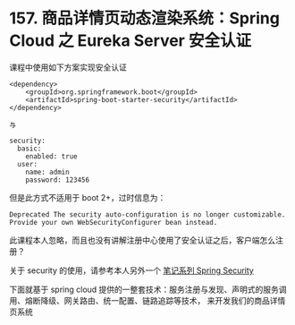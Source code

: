 # 157. 商品详情页动态渲染系统：Spring Cloud 之 Eureka Server 安全认证

课程中使用如下方案实现安全认证

```
<dependency>  
    <groupId>org.springframework.boot</groupId>  
    <artifactId>spring-boot-starter-security</artifactId>  
</dependency>  

与

security:  
  basic:  
    enabled: true  
  user:  
    name: admin  
    password: 123456
```

但是此方式不适用于 boot 2+，过时信息为：

```
Deprecated The security auto-configuration is no longer customizable. Provide your own WebSecurityConfigurer bean instead.
```

此课程本人忽略，而且也没有讲解注册中心使用了安全认证之后，客户端怎么注册？

关于 security 的使用，请参考本人另外一个 [笔记系列 Spring Security](https://github.com/zq99299/essay-note/blob/master/chapter/imooc/spring_security/index.md)

下面就基于 spring cloud 提供的一整套技术：服务注册与发现、声明式的服务调用、熔断降级、网关路由、统一配置、链路追踪等技术，
来开发我们的商品详情页系统

